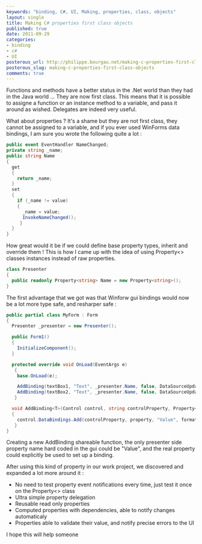 ```yaml
---
keywords: "binding, C#, UI, Making, properties, class, objects"
layout: single
title: Making C# properties first class objects
published: true
date: 2011-09-29
categories:
- binding
- c#
- UI
posterous_url: http://philippe.bourgau.net/making-c-properties-first-class-objects
posterous_slug: making-c-properties-first-class-objects
comments: true
---
```

Functions and methods have a better status in the .Net world than they had in the Java world ... They are now first class. This means that it is possible to assigne a function or an instance method to a variable, and pass it around as wished. Delegates are indeed very useful.

What about properties ? It's a shame but they are not first class, they cannot be assigned to a variable, and if you ever used WinForms data bindings, I am sure you wrote the following quite a lot :

```c#
public event EventHandler NameChanged;
private string _name;
public string Name
{
  get
  {
    return _name;
  }
  set
  {
    if (_name != value)
    {
      _name = value;
      InvokeNameChanged();
     }
  }
}
```

How great would it be if we could define base property types, inherit and override them ! This is how I came up with the idea of using Property<> classes instances instead of raw properties.

```c#
class Presenter
{
  public readonly Property<string> Name = new Property<string>();
}
```

The first advantage that we got was that Winforw gui bindings would now be a lot more type safe, and resharper safe :

```c#
public partial class MyForm : Form
{
  Presenter _presenter = new Presenter();

  public Form1()
  {
    InitializeComponent();
  }

  protected override void OnLoad(EventArgs e)
   {
    base.OnLoad(e);

    AddBinding(textBox1, "Text", _presenter.Name, false, DataSourceUpdateMode.OnPropertyChanged);
    AddBinding(textBox2, "Text", _presenter.Name, false, DataSourceUpdateMode.OnPropertyChanged);
   }

  void AddBinding<T>(Control control, string controlProperty, Property<T> property, bool formattingEnabled, DataSourceUpdateMode dataSourceUpdateMode)
  {
    control.DataBindings.Add(controlProperty, property, "Value", formattingEnabled, dataSourceUpdateMode);
   }
}
```

Creating a new AddBinding shareable function, the only presenter side property name hard coded in the gui could be "Value", and the real property could explicitly be used to set up a binding.<p /> After using this kind of property in our work project, we discovered and expanded a lot more around it :


* No need to test property event notifications every time, just test it once on the Property<> class
* Ultra simple property delegation</li><li>Reusable read only properties
* Computed properties with dependencies, able to notify changes automaticaly
* Properties able to validate their value, and notify precise errors to the UI

I hope this will help someone
